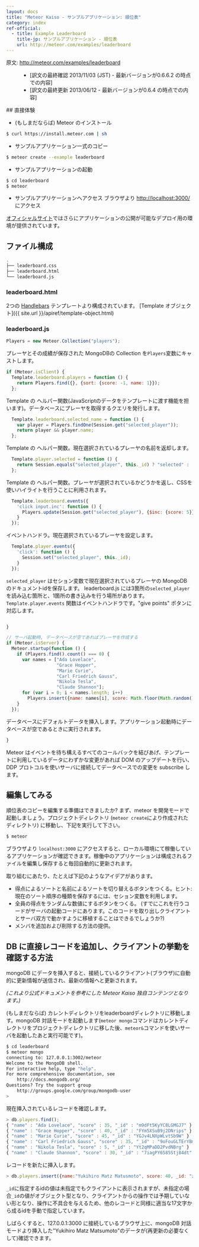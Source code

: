 ```yaml
---
layout: docs
title: "Meteor Kaiso - サンプルアプリケーション: 順位表"
category: index
ref-official: 
  - title: Example Leaderboard
    title-jp: サンプルアプリケーション - 順位表
    url: http://meteor.com/examples/leaderboard
---
```

<dl>
  <dt>原文: <a href="http://meteor.com/examples/leaderboard">http://meteor.com/examples/leaderboard</a><dt>
  <dd>
  <ul>
    <li>[訳文の最終確認 2013/11/03 (JST) - 最新バージョンが0.6.6.2 の時点での内容]</li>
    <li>[訳文の最終更新 2013/06/12 - 最新バージョンが0.6.4 の時点での内容]</li>
  </ul>
  </dd>
</dl>
## 直接体験

- (もしまだならば) Meteor のインストール

~~~ bash
$ curl https://install.meteor.com | sh
~~~

- サンプルアプリケーション一式のコピー

~~~ bash
$ meteor create --example leaderboard
~~~

- サンプルアプリケーションの起動

~~~ bash
$ cd leaderboard
$ meteor
~~~

- サンプルアプリケーションへアクセス
ブラウザより <http://localhost:3000/> にアクセス

<div class="note">
<a href="http://meteor.com/examples/leaderboard">オフィシャルサイト</a>ではさらにアプリケーションの公開が可能なデプロイ用の環境が提供されています。
</div>

## ファイル構成

~~~ bash
.
├── leaderboard.css
├── leaderboard.html
└── leaderboard.js
~~~

### leaderboard.html

2つの [Handlebars](http://handlebarsjs.com/) テンプレートより構成されています。
[Template オブジェクト]({{ site.url }}/apiref/template-object.html)

### leaderboard.js

~~~ javascript
Players = new Meteor.Collection("players");
~~~

プレーヤとその成績が保存された MongoDBの Collection を`Players`変数にキャストします。

~~~ javascript
if (Meteor.isClient) {
  Template.leaderboard.players = function () {
    return Players.find({}, {sort: {score: -1, name: 1}});
  };
~~~

Template の ヘルパー関数(JavaScriptのデータをテンプレートに渡す機能を担います)。データベースにプレーヤを取得するクエリを発行します。

~~~ javascript
  Template.leaderboard.selected_name = function () {
    var player = Players.findOne(Session.get("selected_player"));
    return player && player.name;
  };
~~~

Template の ヘルパー関数。現在選択されているプレーヤの名前を返却します。

~~~ javascript
  Template.player.selected = function () {
    return Session.equals("selected_player", this._id) ? "selected" : '';
  };
~~~

Template の ヘルパー関数。プレーヤが選択されているかどうかを返し、CSSを使いハイライトを行うことに利用されます。

~~~ javascript
  Template.leaderboard.events({
    'click input.inc': function () {
      Players.update(Session.get("selected_player"), {$inc: {score: 5}});
    }
  });
~~~

イベントハンドラ。現在選択されているプレーヤを設定します。

~~~ javascript
  Template.player.events({
    'click': function () {
      Session.set("selected_player", this._id);
    }
  });
~~~

`selected_player` はセション変数で現在選択されているプレーヤの MongoDB のドキュメントidを保存します。
leaderboard.js には3箇所の`selected_player`を読み込む箇所と、1箇所の書き込みを行う場所があります。
`Template.player.events` 関数はイベントハンドラです。"give points" ボタンに対応します。

~~~ javascript

}

// サーバ起動時, データベースが空であればプレーヤを作成する
if (Meteor.isServer) {
  Meteor.startup(function () {
    if (Players.find().count() === 0) {
      var names = ["Ada Lovelace",
                   "Grace Hopper",
                   "Marie Curie",
                   "Carl Friedrich Gauss",
                   "Nikola Tesla",
                   "Claude Shannon"];
      for (var i = 0; i < names.length; i++)
        Players.insert({name: names[i], score: Math.floor(Math.random()*10)*5});
    }
  });
~~~

データベースにデフォルトデータを挿入します。アプリケーション起動時にデータベースが空であるときに実行されます。

~~~ javascript
}
~~~

Meteor はイベントを待ち構えるすべてのコールバックを結びあげ、テンプレートに利用しているデータにわずかな変更があれば DOM のアップデートを行い、DDP プロトコルを使いサーバに接続してデータベースでの変更を subscribe します。

## 編集してみる

順位表のコピーを編集する準備はできましたか? まず、meteor を開発モードで起動しましょう。プロジェクトディレクトリ (`meteor create`により作成されたディレクトリ) に移動し、下記を実行して下さい。

~~~ bash
$ meteor
~~~

ブラウザより `localhost:3000` にアクセスすると、ローカル環境にて稼働しているアプリケーションが確認できます。稼働中のアプリケーションは構成されるファイルを編集し保存すると毎回自動的に更新されます。

取り組むにあたり、たとえば下記のようなアイデアがあります。

* 得点によるソートと名前によるソートを切り替えるボタンをつくる。ヒント: 現在のソート順序の種類を保存するには、セション変数を利用します。
* 全員の得点をランダムな数値にするボタンをつくる。 (すでにこれを行うコードがサーバの起動コードにあります。このコードを取り出しクライアントとサーバ双方で動かすように移植することはできるでしょうか?)
* メンバを追加および削除する方法の提供。

<a name="reverse_index-leaderboard_insert-arbitrary-records"></a>

## DB に直接レコードを追加し、クライアントの挙動を確認する方法

mongoDB にデータを挿入すると、接続しているクライアント(ブラウザ)に自動的に更新情報が送信され、最新の情報へと更新されます。

_(これより公式ドキュメントを参考にした Meteor Kaiso 独自コンテンツとなります。)_

(もしまだならば) カレントディレクトリをleaderboardディレクトリに移動します。mongoDB 対話モードを起動します(`meteor mongo`コマンドはカレントディレクトリをプロジェクトディレクトリに移した後、`meteor&`コマンドを使いサーバを起動したあと実行可能です)。

~~~ bash
$ cd leaderboard
$ meteor mongo
connecting to: 127.0.0.1:3002/meteor
Welcome to the MongoDB shell.
For interactive help, type "help".
For more comprehensive documentation, see
	http://docs.mongodb.org/
Questions? Try the support group
	http://groups.google.com/group/mongodb-user
> 
~~~

現在挿入されているレコードを確認します。

~~~ javascript
> db.players.find();
{ "name" : "Ada Lovelace", "score" : 35, "_id" : "m9dFt5KyYC8LGMGJ7" }
{ "name" : "Grace Hopper", "score" : 40, "_id" : "FYm5XSuB9j2DNrips" }
{ "name" : "Marie Curie", "score" : 45, "_id" : "YGJv4LNXpWLvtSb9W" }
{ "name" : "Carl Friedrich Gauss", "score" : 35, "_id" : "9oFouGLTErYBmWMSJ" }
{ "name" : "Nikola Tesla", "score" : 5, "_id" : "Yt2qMPaDD2PvdNBrg" }
{ "name" : "Claude Shannon", "score" : 30, "_id" : "7iagPY6585Stj84dt" }
~~~

レコードを新たに挿入します。

~~~ javascript
> db.players.insert({name:"Yukihiro Matz Matusmoto", score: 40, _id: "za1q2sw3xed4089ol"})
~~~

`_id`に指定するidの値は未指定でもクライアントに表示されますが、未指定の場合`_id`の値がオブジェクト型となり、クライアントからの操作では予期していない形となり、操作に不具合を与えるため、他のレコードと同様に適当な17文字から成るidを手動で指定しています。

しばらくすると、127.0.0.1:3000 に接続しているブラウザ上に、mongoDB 対話モードより挿入した"Yukihiro Matz Matsumoto"のデータが(再更新の必要なくして)確認できます。
